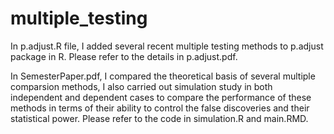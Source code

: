 # multiple_testing

In p.adjust.R file, I added several recent multiple testing methods to p.adjust package in R. Please refer to the details in p.adjust.pdf.

In SemesterPaper.pdf, I compared the theoretical basis of several multiple comparsion methods, I also carried out simulation study in both independent and dependent cases to compare the performance of these methods in terms of their ability to control the false discoveries and their statistical power. Please refer to the code in simulation.R and main.RMD.

